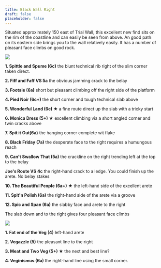 ```yaml
---
title: Black Wall Right
draft: false
placeholder: false
---
```



Situated approximately 150 east of Trial Wall, this excellent new find sits on the rim of the coastline and can easily be seen from above. An good path on its eastern side brings you to the wall relatively easily. It has a number of pleasant face climbs on good rock.

![](/img/south-wales/the-gower/Black-Wall-right.jpg)

**1\. Spittle and Spume (6c)** the blunt technical rib right of the slim corner taken direct.

**2\. Fiff and Faff VS 5a** the obvious jamming crack to the belay

**3\. Footsie (6a)** short but pleasant climbing off the right side of the platform

**4\. Pied Noir (6c+)** the short corner and tough technical slab above

**5\. Wonderful Land (6c) ★** a fine route direct up the slab with a tricky start

**6\. Monica Dress (5+) ★** excellent climbing via a short angled corner and twin cracks above

**7\. Spit it Out(6a)** the hanging corner complete wit flake

**8\. Black Friday (7a)** the desperate face to the right requires a humungous reach

**9\. Can't Swallow That (5a)** the crackline on the right trending left at the top to the belay

**Joe's Route VS 4c** the right-hand crack to a ledge. You could finish up the arete. No belay stakes

**10\. The Beautiful People (6a+)** ★ the left-hand side of the excellent arete

**11\. Spit'n Polish (6a)** the right-hand side of the arete via a groove

**12\. Spic and Span (6a)** the slabby face and arete to the right

The slab down and to the right gives four pleasant face climbs

![](/img/south-wales/the-gower/Silent-slab.jpg)

**1\. Fat end of the Veg (4)** left-hand arete

**2\. Vegazzle (5)** the pleasant line to the right

**3\. Meat and Two Veg (5+) ★** the next and best line?

**4\. Veginismus (6a)** the right-hand line using the small corner.